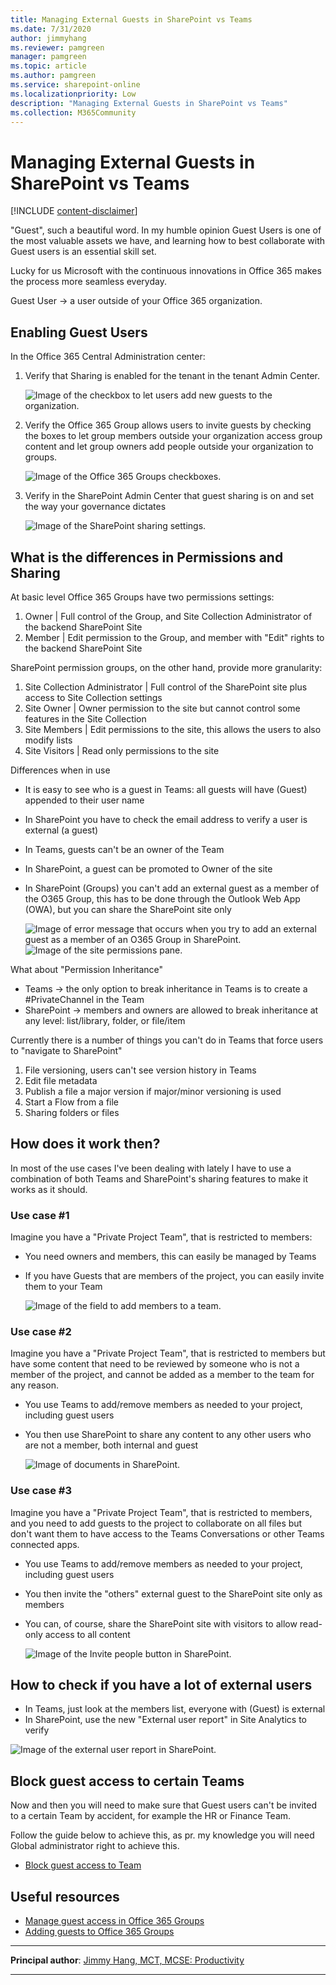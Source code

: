 ```yaml
---
title: Managing External Guests in SharePoint vs Teams
ms.date: 7/31/2020
author: jimmyhang
ms.reviewer: pamgreen
manager: pamgreen
ms.topic: article
ms.author: pamgreen
ms.service: sharepoint-online
ms.localizationpriority: Low
description: "Managing External Guests in SharePoint vs Teams"
ms.collection: M365Community
---
```


# Managing External Guests in SharePoint vs Teams

[!INCLUDE [content-disclaimer](includes/content-disclaimer.md)]

"Guest", such a beautiful word. In my humble opinion Guest Users is one of the most valuable assets we have, and learning how to best collaborate with Guest users is an essential skill set.

Lucky for us Microsoft with the continuous innovations in Office 365 makes the process more seamless everyday.

Guest User -> a user outside of your Office 365 organization.

## Enabling Guest Users

In the Office 365 Central Administration center:

1. Verify that Sharing is enabled for the tenant in the tenant Admin Center.

    ![Image of the checkbox to let users add new guests to the organization.](media/managing-external-guest-in-SharePoint-vs-Teams/guest01.png)

2. Verify the Office 365 Group allows users to invite guests by checking the boxes to let group members outside your organization access group content and let group owners add people outside your organization to groups.

    ![Image of the Office 365 Groups checkboxes.](media/managing-external-guest-in-SharePoint-vs-Teams/guest02.png)

3. Verify in the SharePoint Admin Center that guest sharing is on and set the way your governance dictates

    ![Image of the SharePoint sharing settings.](media/managing-external-guest-in-SharePoint-vs-Teams/guest03.png)

## What is the differences in Permissions and Sharing

At basic level Office 365 Groups have two permissions settings:

1. Owner | Full control of the Group, and Site Collection Administrator of the backend SharePoint Site
2. Member | Edit permission to the Group, and member with "Edit" rights to the backend SharePoint Site  

SharePoint permission groups, on the other hand, provide more granularity:

1. Site Collection Administrator | Full control of the SharePoint site plus access to Site Collection settings
2. Site Owner | Owner permission to the site but cannot control some features in the Site Collection
3. Site Members | Edit permissions to the site, this allows the users to also modify lists
4. Site Visitors | Read only permissions to the site

Differences when in use

* It is easy to see who is a guest in Teams: all guests will have (Guest) appended to their user name
* In SharePoint you have to check the email address to verify a user is external (a guest)
* In Teams, guests can't be an owner of the Team
* In SharePoint, a guest can be promoted to Owner of the site
* In SharePoint (Groups) you can't add an external guest as a member of the O365 Group, this has to be done through the Outlook Web App (OWA), but you can share the SharePoint site only

    ![Image of error message that occurs when you try to add an external guest as a member of an O365 Group in SharePoint.](media/managing-external-guest-in-SharePoint-vs-Teams/guest05.png)
    ![Image of the site permissions pane.](media/managing-external-guest-in-SharePoint-vs-Teams/guest07.png)

What about "Permission Inheritance"

* Teams -> the only option to break inheritance in Teams is to create a #PrivateChannel in the Team
* SharePoint -> members and owners are allowed to break inheritance at any level: list/library, folder, or file/item

Currently there is a number of things you can't do in Teams that force users to "navigate to SharePoint"

1. File versioning, users can't see version history in Teams
2. Edit file metadata
3. Publish a file a major version if major/minor versioning is used
4. Start a Flow from a file
5. Sharing folders or files

## How does it work then?

In most of the use cases I've been dealing with lately I have to use a combination of both Teams and SharePoint's sharing features to make it works as it should.

### Use case #1

Imagine you have a "Private Project Team", that is restricted to members:

* You need owners and members, this can easily be managed by Teams
* If you have Guests that are members of the project, you can easily invite them to your Team

    ![Image of the field to add members to a team.](media/managing-external-guest-in-SharePoint-vs-Teams/guest04.png)

### Use case #2

Imagine you have a "Private Project Team", that is restricted to members but have some content that need to be reviewed by someone who is not a member of the project, and cannot be added as a member to the team for any reason.

* You use Teams to add/remove members as needed to your project, including guest users
* You then use SharePoint to share any content to any other users who are not a member, both internal and guest

    ![Image of documents in SharePoint.](media/managing-external-guest-in-SharePoint-vs-Teams/guest08.png)

### Use case #3

Imagine you have a "Private Project Team", that is restricted to members, and you need to add guests to the project to collaborate on all files but don't want them to have access to the Teams Conversations or other Teams connected apps.

* You use Teams to add/remove members as needed to your project, including guest users
* You then invite the "others" external guest to the SharePoint site only as members
* You can, of course, share the SharePoint site with visitors to allow read-only access to all content

    ![Image of the Invite people button in SharePoint.](media/managing-external-guest-in-SharePoint-vs-Teams/guest07.png)

## How to check if you have a lot of external users

* In Teams, just look at the members list, everyone with (Guest) is external
* In SharePoint, use the new "External user report" in Site Analytics to verify

![Image of the external user report in SharePoint.](media/managing-external-guest-in-SharePoint-vs-Teams/guest09.png)

## Block guest access to certain Teams

Now and then you will need to make sure that Guest users can't be invited to a certain Team by accident, for example the HR or Finance Team.

Follow the guide below to achieve this, as pr. my knowledge you will need Global administrator right to achieve this.

* [Block guest access to Team](/microsoft-365/admin/create-groups/manage-guest-access-in-groups#block-guest-users-from-a-specific-group)

## Useful resources

* [Manage guest access in Office 365 Groups](/office365/admin/create-groups/manage-guest-access-in-groups)
* [Adding guests to Office 365 Groups](https://support.office.com/article/adding-guests-to-office-365-groups-bfc7a840-868f-4fd6-a390-f347bf51aff6)

---

**Principal author**: [Jimmy Hang, MCT, MCSE: Productivity](https://www.linkedin.com/in/jimmyhang)

---

